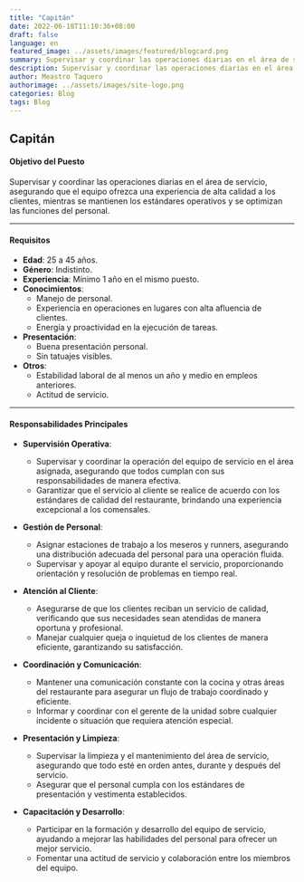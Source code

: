 ```yaml
---
title: "Capitán"
date: 2022-06-18T11:10:36+08:00
draft: false
language: en
featured_image: ../assets/images/featured/blogcard.png
summary: Supervisar y coordinar las operaciones diarias en el área de servicio, asegurando que el equipo ofrezca una experiencia de alta calidad a los clientes, mientras se mantienen los estándares operativos y se optimizan las funciones del personal.
description: Supervisar y coordinar las operaciones diarias en el área de servicio, asegurando que el equipo ofrezca una experiencia de alta calidad a los clientes, mientras se mantienen los estándares operativos y se optimizan las funciones del personal.
author: Meastro Taquero
authorimage: ../assets/images/site-logo.png
categories: Blog
tags: Blog
---
```

## Capitán

#### **Objetivo del Puesto**
Supervisar y coordinar las operaciones diarias en el área de servicio, asegurando que el equipo ofrezca una experiencia de alta calidad a los clientes, mientras se mantienen los estándares operativos y se optimizan las funciones del personal.

---

#### **Requisitos**

- **Edad**: 25 a 45 años.
- **Género**: Indistinto.
- **Experiencia**: Mínimo 1 año en el mismo puesto.
- **Conocimientos**:
  - Manejo de personal.
  - Experiencia en operaciones en lugares con alta afluencia de clientes.
  - Energía y proactividad en la ejecución de tareas.
- **Presentación**:
  - Buena presentación personal.
  - Sin tatuajes visibles.
- **Otros**:
  - Estabilidad laboral de al menos un año y medio en empleos anteriores.
  - Actitud de servicio.

---

#### **Responsabilidades Principales**

- **Supervisión Operativa**:
  - Supervisar y coordinar la operación del equipo de servicio en el área asignada, asegurando que todos cumplan con sus responsabilidades de manera efectiva.
  - Garantizar que el servicio al cliente se realice de acuerdo con los estándares de calidad del restaurante, brindando una experiencia excepcional a los comensales.

- **Gestión de Personal**:
  - Asignar estaciones de trabajo a los meseros y runners, asegurando una distribución adecuada del personal para una operación fluida.
  - Supervisar y apoyar al equipo durante el servicio, proporcionando orientación y resolución de problemas en tiempo real.

- **Atención al Cliente**:
  - Asegurarse de que los clientes reciban un servicio de calidad, verificando que sus necesidades sean atendidas de manera oportuna y profesional.
  - Manejar cualquier queja o inquietud de los clientes de manera eficiente, garantizando su satisfacción.

- **Coordinación y Comunicación**:
  - Mantener una comunicación constante con la cocina y otras áreas del restaurante para asegurar un flujo de trabajo coordinado y eficiente.
  - Informar y coordinar con el gerente de la unidad sobre cualquier incidente o situación que requiera atención especial.

- **Presentación y Limpieza**:
  - Supervisar la limpieza y el mantenimiento del área de servicio, asegurando que todo esté en orden antes, durante y después del servicio.
  - Asegurar que el personal cumpla con los estándares de presentación y vestimenta establecidos.

- **Capacitación y Desarrollo**:
  - Participar en la formación y desarrollo del equipo de servicio, ayudando a mejorar las habilidades del personal para ofrecer un mejor servicio.
  - Fomentar una actitud de servicio y colaboración entre los miembros del equipo.
